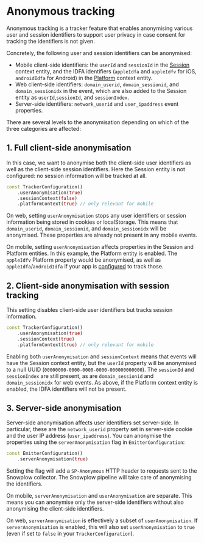 # Anonymous tracking

Anonymous tracking is a tracker feature that enables anonymising various user and session identifiers to support user privacy in case consent for tracking the identifiers is not given.

Concretely, the following user and session identifiers can be anonymised:

* Mobile client-side identifiers: the `userId` and `sessionId` in the [Session](http://iglucentral.com/schemas/com.snowplowanalytics.snowplow/client_session/jsonschema/1-0-2) context entity, and the IDFA identifiers (`appleIdfa` and `appleIdfv` for iOS, `androidIdfa` for Android) in the [Platform](http://iglucentral.com/schemas/com.snowplowanalytics.snowplow/mobile_context/jsonschema/1-0-2) context entity.
* Web client-side identifiers: `domain_userid`, `domain_sessionid`, and `domain_sessionidx` in the event, which are also added to the Session entity as `userId`,`sessionId`, and `sessionIndex`.
* Server-side identifiers: `network_userid` and `user_ipaddress` event properties.

There are several levels to the anonymisation depending on which of the three categories are affected:

## 1. Full client-side anonymisation

In this case, we want to anonymise both the client-side user identifiers as well as the client-side session identifiers. Here the Session entity is not configured: no session information will be tracked at all.

```dart
const TrackerConfiguration()
    .userAnonymisation(true)
    .sessionContext(false)
    .platformContext(true) // only relevant for mobile
```

On web, setting `userAnonymisation` stops any user identifiers or session information being stored in cookies or localStorage. This means that `domain_userid`, `domain_sessionid`, and `domain_sessionidx` will be anonymised. These properties are already not present in any mobile events. 

On mobile, setting `userAnonymisation` affects properties in the Session and Platform entities. In this example, the Platform entity is enabled. The `appleIdfv` Platform property would be anonymised, as well as `appleIdfa`/`androidIdfa` if your app is [configured](https://docs.snowplow.io/docs/collecting-data/collecting-from-own-applications/react-native-tracker/advanced-usage/#tracking-user-identifiers) to track those.


## 2. Client-side anonymisation with session tracking

This setting disables client-side user identifiers but tracks session information.

```dart
const TrackerConfiguration()
    .userAnonymisation(true)
    .sessionContext(true)
    .platformContext(true) // only relevant for mobile
```
Enabling both `userAnonymisation` and `sessionContext` means that events will have the Session context entity, but the `userId` property will be anonymised to a null UUID (`00000000-0000-0000-0000-000000000000`). The `sessionId` and `sessionIndex` are still present, as are `domain_sessionid` and `domain_sessionidx` for web events. As above, if the Platform context entity is enabled, the IDFA identifiers will not be present.

## 3. Server-side anonymisation

Server-side anonymisation affects user identifiers set server-side. In particular, these are the `network_userid` property set in server-side cookie and the user IP address (`user_ipaddress`). You can anonymise the properties using the `serverAnonymisation` flag in `EmitterConfiguration`:

```dart
const EmitterConfiguration()
    .serverAnonymisation(true)
```

Setting the flag will add a `SP-Anonymous` HTTP header to requests sent to the Snowplow collector. The Snowplow pipeline will take care of anonymising the identifiers.

On mobile, `serverAnonymisation` and `userAnonymisation` are separate. This means you can anonymise only the server-side identifiers without also anonymising the client-side identifiers.

On web, `serverAnonymisation` is effectively a subset of `userAnonymisation`. If `serverAnonymisation` is enabled, this will also set `userAnonymisation` to `true` (even if set to `false` in your `TrackerConfiguration`).
